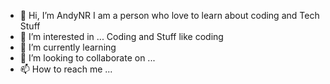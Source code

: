 - 👋 Hi, I’m AndyNR
      I am a person who love to learn about coding and Tech Stuff
- 👀 I’m interested in ... Coding and Stuff like coding
- 🌱 I’m currently learning 
- 💞️ I’m looking to collaborate on ...
- 📫 How to reach me ...

<!---
andynr/andynr is a ✨ special ✨ repository because its `README.md` (this file) appears on your GitHub profile.
You can click the Preview link to take a look at your changes.
--->
